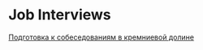 # Job Interviews

[Подготовка к собеседованиям в кремниевой долине](https://habrahabr.ru/company/edison/blog/344018/)



